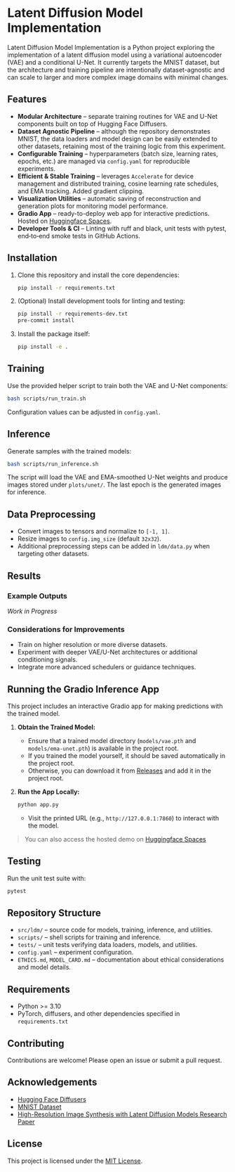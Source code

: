 # Latent Diffusion Model Implementation

Latent Diffusion Model Implementation is a Python project exploring the implementation of a latent diffusion model using a variational autoencoder (VAE) and a conditional U-Net. It currently targets the MNIST dataset, but the architecture and training pipeline are intentionally dataset-agnostic and can scale to larger and more complex image domains with minimal changes.

## Features
- **Modular Architecture** – separate training routines for VAE and U-Net components built on top of Hugging Face Diffusers.
- **Dataset Agnostic Pipeline** – although the repository demonstrates MNIST, the data loaders and model design can be easily extended to other datasets, retaining most of the training logic from this experiment.
- **Configurable Training** – hyperparameters (batch size, learning rates, epochs, etc.) are managed via `config.yaml` for reproducible experiments.
- **Efficient & Stable Training** – leverages `Accelerate` for device management and distributed training, cosine learning rate schedules, and EMA tracking. Added gradient clipping.
- **Visualization Utilities** – automatic saving of reconstruction and generation plots for monitoring model performance.
- **Gradio App** – ready-to-deploy web app for interactive predictions. Hosted on [Huggingface Spaces](https://huggingface.co/spaces/codinglabsong/latent-diffuser-model-experiment-hf-mnist).
- **Developer Tools & CI** – Linting with ruff and black, unit tests with pytest, end‐to‐end smoke tests in GitHub Actions.

## Installation

1. Clone this repository and install the core dependencies:

    ```bash
    pip install -r requirements.txt
    ```

2. (Optional) Install development tools for linting and testing:

    ```bash
    pip install -r requirements-dev.txt
    pre-commit install
    ```

3. Install the package itself:

    ```bash
    pip install -e .
    ```

## Training

Use the provided helper script to train both the VAE and U-Net components:

```bash
bash scripts/run_train.sh
```

Configuration values can be adjusted in `config.yaml`.

## Inference

Generate samples with the trained models:

```bash
bash scripts/run_inference.sh
```

The script will load the VAE and EMA-smoothed U-Net weights and produce images stored under `plots/unet/`. The last epoch is the generated images for inference.

## Data Preprocessing

- Convert images to tensors and normalize to `[-1, 1]`.
- Resize images to `config.img_size` (default `32x32`).
- Additional preprocessing steps can be added in `ldm/data.py` when targeting other datasets.

## Results
### Example Outputs

*Work in Progress*

### Considerations for Improvements

- Train on higher resolution or more diverse datasets.
- Experiment with deeper VAE/U-Net architectures or additional conditioning signals.
- Integrate more advanced schedulers or guidance techniques.

## Running the Gradio Inference App
This project includes an interactive Gradio app for making predictions with the trained model.

1. **Obtain the Trained Model:**
    - Ensure that a trained model directory (`models/vae.pth` and `models/ema-unet.pth`) is available in the project root.
    - If you trained the model yourself, it should be saved automatically in the project root.
    - Otherwise, you can download it from [Releases](https://github.com/codinglabsong/ldm-hf/releases/tag/v1.0.0) and add it in the project root.

2. **Run the App Locally:**
    ```bash
    python app.py
    ```
    - Visit the printed URL (e.g., `http://127.0.0.1:7860`) to interact with the model.

> You can also access the hosted demo on [Huggingface Spaces](https://huggingface.co/spaces/codinglabsong/latent-diffuser-model-experiment-hf-mnist)


## Testing

Run the unit test suite with:

```bash
pytest
```

## Repository Structure

- `src/ldm/` – source code for models, training, inference, and utilities.
- `scripts/` – shell scripts for training and inference.
- `tests/` – unit tests verifying data loaders, models, and utilities.
- `config.yaml` – experiment configuration.
- `ETHICS.md`, `MODEL_CARD.md` – documentation about ethical considerations and model details.

## Requirements

- Python >= 3.10
- PyTorch, diffusers, and other dependencies specified in `requirements.txt`

## Contributing

Contributions are welcome! Please open an issue or submit a pull request.

## Acknowledgements

- [Hugging Face Diffusers](https://github.com/huggingface/diffusers)
- [MNIST Dataset](http://yann.lecun.com/exdb/mnist/)
- [High-Resolution Image Synthesis with Latent Diffusion Models Research Paper](https://arxiv.org/abs/2112.10752)

## License

This project is licensed under the [MIT License](LICENSE).

